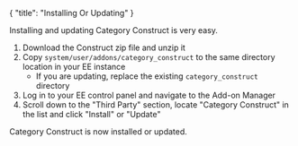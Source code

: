 {
    "title": "Installing Or Updating"
}

Installing and updating Category Construct is very easy.

1. Download the Construct zip file and unzip it
2. Copy `system/user/addons/category_construct` to the same directory location in your EE instance
	- If you are updating, replace the existing `category_construct` directory
3. Log in to your EE control panel and navigate to the Add-on Manager
4. Scroll down to the "Third Party" section, locate "Category Construct" in the list and click "Install" or "Update"

Category Construct is now installed or updated.
